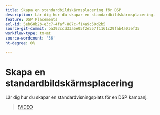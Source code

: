 ```yaml
---
title: Skapa en standardbildskärmsplacering för DSP
description: Lär dig hur du skapar en standardbildskärmsplacering.
feature: DSP Placements
exl-id: 5eb60b2b-e3c7-4faf-887c-f14a9c50d2b5
source-git-commit: ba393ccd33a5e05f2e557f1161c29fab4a03ef35
workflow-type: tm+mt
source-wordcount: '36'
ht-degree: 0%

---
```


# Skapa en standardbildskärmsplacering

Lär dig hur du skapar en standardvisningsplats för en DSP kampanj.

>[!VIDEO](https://video.tv.adobe.com/v/340454)
